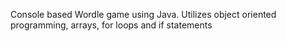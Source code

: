 Console based Wordle game using Java. Utilizes object oriented programming, arrays, for loops and if statements

